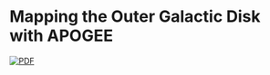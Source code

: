 # Mapping the Outer Galactic Disk with APOGEE

[![PDF](https://img.shields.io/badge/latex-PDF-blueviolet.svg?style=flat)](https://github.com/adrn/apogee-outerdisk-edr3/blob/gh-pages/outerdisk.pdf)
